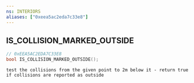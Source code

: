 ```yaml
---
ns: INTERIORS
aliases: ["0xeea5ac2eda7c33e8"]
---
```

## IS_COLLISION_MARKED_OUTSIDE

```c
// 0xEEA5AC2EDA7C33E8
bool IS_COLLISION_MARKED_OUTSIDE();
```

```
test the collisions from the given point to 2m below it - return true if collisions are reported as outside
```
